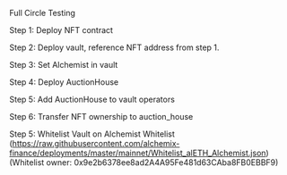 
Full Circle Testing

Step 1:
Deploy NFT contract

Step 2:
Deploy vault, reference NFT address from step 1.

Step 3:
Set Alchemist in vault

Step 4:
Deploy AuctionHouse

Step 5:
Add AuctionHouse to vault operators

Step 6:
Transfer NFT ownership to auction_house


Step 5:
Whitelist Vault on Alchemist Whitelist
(https://raw.githubusercontent.com/alchemix-finance/deployments/master/mainnet/Whitelist_alETH_Alchemist.json)
(Whitelist owner: 0x9e2b6378ee8ad2A4A95Fe481d63CAba8FB0EBBF9)
